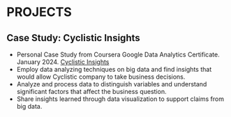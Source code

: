 # PROJECTS #

## Case Study: Cyclistic Insights ##
* Personal Case Study from Coursera Google Data Analytics Certificate. January 2024. [Cyclistic Insights](https://docs.google.com/presentation/d/1jn-D-BHczogl_TVxDK5VNjqyb1Ibp4QLTJUMswvrYzQ/edit?usp=sharing)
* Employ data analyzing techniques on big data and find insights that would allow Cyclistic company to take business decisions.
* Analyze and process data to distinguish variables and understand significant factors that affect the business question.
* Share insights learned through data visualization to support claims from big data.
